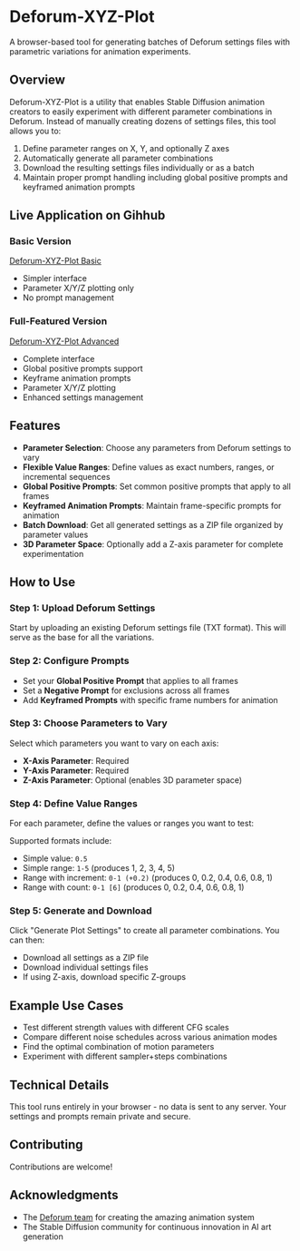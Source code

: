 # Deforum-XYZ-Plot

A browser-based tool for generating batches of Deforum settings files with parametric variations for animation experiments.

## Overview

Deforum-XYZ-Plot is a utility that enables Stable Diffusion animation creators to easily experiment with different parameter combinations in Deforum. Instead of manually creating dozens of settings files, this tool allows you to:

1. Define parameter ranges on X, Y, and optionally Z axes
2. Automatically generate all parameter combinations
3. Download the resulting settings files individually or as a batch
4. Maintain proper prompt handling including global positive prompts and keyframed animation prompts

## Live Application on Gihhub

### **Basic Version**
[Deforum-XYZ-Plot Basic](https://duiceburger.github.io/Deforum-XYZ-Plot/deforum-xyz-range.html)
- Simpler interface
- Parameter X/Y/Z plotting only
- No prompt management

### **Full-Featured Version**
[Deforum-XYZ-Plot Advanced](https://duiceburger.github.io/Deforum-XYZ-Plot/deforum-xyz-batch%20generator-global-animation.html)
- Complete interface
- Global positive prompts support
- Keyframe animation prompts
- Parameter X/Y/Z plotting
- Enhanced settings management

## Features

- **Parameter Selection**: Choose any parameters from Deforum settings to vary
- **Flexible Value Ranges**: Define values as exact numbers, ranges, or incremental sequences
- **Global Positive Prompts**: Set common positive prompts that apply to all frames
- **Keyframed Animation Prompts**: Maintain frame-specific prompts for animation
- **Batch Download**: Get all generated settings as a ZIP file organized by parameter values
- **3D Parameter Space**: Optionally add a Z-axis parameter for complete experimentation

## How to Use

### Step 1: Upload Deforum Settings

Start by uploading an existing Deforum settings file (TXT format). This will serve as the base for all the variations.

### Step 2: Configure Prompts

- Set your **Global Positive Prompt** that applies to all frames
- Set a **Negative Prompt** for exclusions across all frames
- Add **Keyframed Prompts** with specific frame numbers for animation

### Step 3: Choose Parameters to Vary

Select which parameters you want to vary on each axis:
- **X-Axis Parameter**: Required
- **Y-Axis Parameter**: Required
- **Z-Axis Parameter**: Optional (enables 3D parameter space)

### Step 4: Define Value Ranges

For each parameter, define the values or ranges you want to test:

Supported formats include:
- Simple value: `0.5`
- Simple range: `1-5` (produces 1, 2, 3, 4, 5)
- Range with increment: `0-1 (+0.2)` (produces 0, 0.2, 0.4, 0.6, 0.8, 1)
- Range with count: `0-1 [6]` (produces 0, 0.2, 0.4, 0.6, 0.8, 1)

### Step 5: Generate and Download

Click "Generate Plot Settings" to create all parameter combinations. You can then:
- Download all settings as a ZIP file
- Download individual settings files
- If using Z-axis, download specific Z-groups

## Example Use Cases

- Test different strength values with different CFG scales
- Compare different noise schedules across various animation modes
- Find the optimal combination of motion parameters
- Experiment with different sampler+steps combinations

## Technical Details

This tool runs entirely in your browser - no data is sent to any server. Your settings and prompts remain private and secure.

## Contributing

Contributions are welcome!

## Acknowledgments

- The [Deforum team](https://github.com/deforum-art/deforum-stable-diffusion) for creating the amazing animation system
- The Stable Diffusion community for continuous innovation in AI art generation
